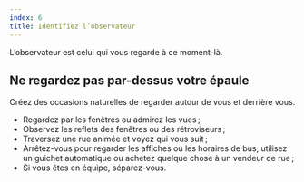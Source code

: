 ```yaml
---
index: 6
title: Identifiez l’observateur 
---
```

L’observateur est celui qui vous regarde à ce moment-là.

## Ne regardez pas par-dessus votre épaule

Créez des occasions naturelles de regarder autour de vous et derrière vous.

*   Regardez par les fenêtres ou admirez les vues ;
*   Observez les reflets des fenêtres ou des rétroviseurs ;
*   Traversez une rue animée et voyez qui vous suit ;
*   Arrêtez-vous pour regarder les affiches ou les horaires de bus, utilisez un guichet automatique ou achetez quelque chose à un vendeur de rue ;
*   Si vous êtes en équipe, séparez-vous.